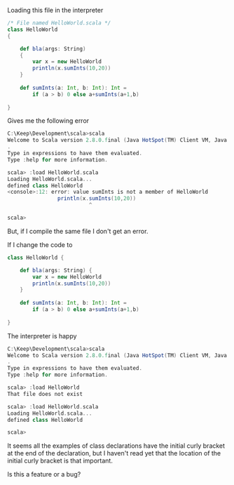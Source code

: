 Loading this file in the interpreter 
```scala
/* File named HelloWorld.scala */
class HelloWorld 
{

	def bla(args: String) 
	{
		var x = new HelloWorld
		println(x.sumInts(10,20))
	}
	
	def sumInts(a: Int, b: Int): Int = 
		if (a > b) 0 else a+sumInts(a+1,b)
		
}
```

Gives me the following error
```scala
C:\Keep\Development\scala>scala
Welcome to Scala version 2.8.0.final (Java HotSpot(TM) Client VM, Java 1.6.0_20)
.
Type in expressions to have them evaluated.
Type :help for more information.

scala> :load HelloWorld.scala
Loading HelloWorld.scala...
defined class HelloWorld
<console>:12: error: value sumInts is not a member of HelloWorld
                println(x.sumInts(10,20))
                          ^

scala>
```

But, if I compile the same file I don't get an error.

If I change the code to
```scala
class HelloWorld {

	def bla(args: String) {
		var x = new HelloWorld
		println(x.sumInts(10,20))
	}
	
	def sumInts(a: Int, b: Int): Int = 
		if (a > b) 0 else a+sumInts(a+1,b)
		
}


```

The interpreter is happy
```scala
C:\Keep\Development\scala>scala
Welcome to Scala version 2.8.0.final (Java HotSpot(TM) Client VM, Java 1.6.0_20)
.
Type in expressions to have them evaluated.
Type :help for more information.

scala> :load HelloWorld
That file does not exist

scala> :load HelloWorld.scala
Loading HelloWorld.scala...
defined class HelloWorld

scala>
```

It seems all the examples of class declarations have the initial curly bracket at the end of the declaration, but I haven't read yet that the location of the initial curly bracket is that important.

Is this a feature or a bug?
